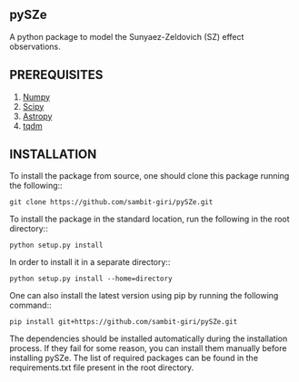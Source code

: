 pySZe
-----
A python package to model the Sunyaez-Zeldovich (SZ) effect observations.

PREREQUISITES
-------------
1. [Numpy](http://www.numpy.org/)
2. [Scipy](https://scipy.org/install.html)
3. [Astropy](https://www.astropy.org/)
4. [tqdm](https://github.com/tqdm/tqdm)

INSTALLATION
------------

To install the package from source, one should clone this package running the following::

    git clone https://github.com/sambit-giri/pySZe.git

To install the package in the standard location, run the following in the root directory::

    python setup.py install

In order to install it in a separate directory::

    python setup.py install --home=directory

One can also install the latest version using pip by running the following command::

    pip install git+https://github.com/sambit-giri/pySZe.git

The dependencies should be installed automatically during the installation process. If they fail for some reason, you can install them manually before installing pySZe. The list of required packages can be found in the requirements.txt file present in the root directory.

